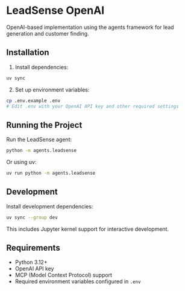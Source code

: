 # LeadSense OpenAI

OpenAI-based implementation using the agents framework for lead generation and customer finding.

## Installation

1. Install dependencies:
```bash
uv sync
```

2. Set up environment variables:
```bash
cp .env.example .env
# Edit .env with your OpenAI API key and other required settings
```

## Running the Project

Run the LeadSense agent:
```bash
python -m agents.leadsense
```

Or using uv:
```bash
uv run python -m agents.leadsense
```

## Development

Install development dependencies:
```bash
uv sync --group dev
```

This includes Jupyter kernel support for interactive development.

## Requirements

- Python 3.12+
- OpenAI API key
- MCP (Model Context Protocol) support
- Required environment variables configured in `.env`